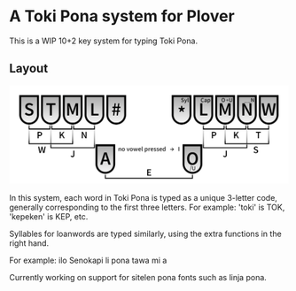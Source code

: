 # A Toki Pona system for Plover #

This is a WIP 10+2 key system for typing Toki Pona.

## Layout ##

![Toki Pona JNL Layout](toki_pona_jnl_layout.png)

In this system, each word in Toki Pona is typed as a unique 3-letter code, generally corresponding to the first three letters. For example: 'toki' is TOK, 'kepeken' is KEP, etc.

Syllables for loanwords are typed similarly, using the extra functions in the right hand.

For example:
ilo Senokapi li pona tawa mi a


Currently working on support for sitelen pona fonts such as linja pona.

